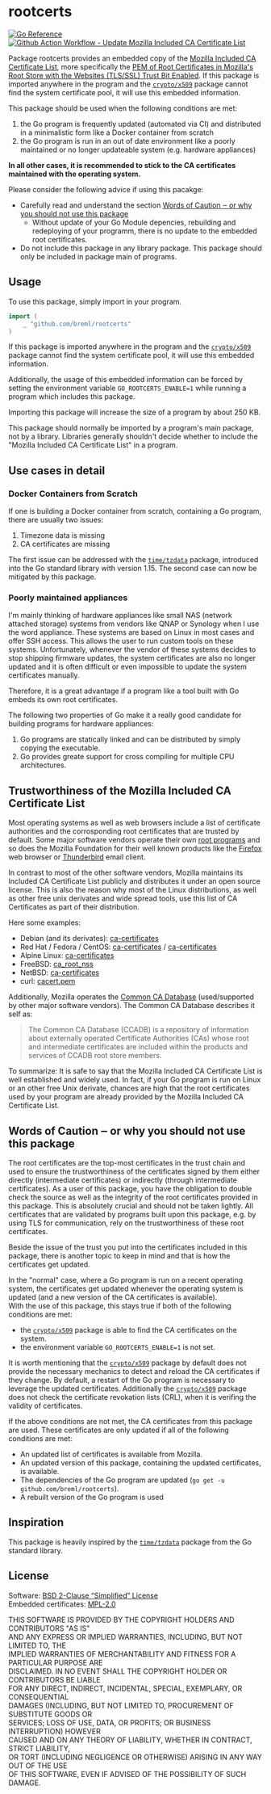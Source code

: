 # rootcerts

[![Go Reference](https://pkg.go.dev/badge/github.com/breml/rootcerts.svg)](https://pkg.go.dev/github.com/breml/rootcerts)
[![Github Action Workflow - Update Mozilla Included CA Certificate List](https://github.com/breml/rootcerts/workflows/Update%20Mozilla%20Included%20CA%20Certificate%20List/badge.svg)](https://github.com/breml/rootcerts/actions?query=workflow%3A%22Update+Mozilla+Included+CA+Certificate+List%22)

Package rootcerts provides an embedded copy of the [Mozilla Included CA Certificate List],
more specifically the [PEM of Root Certificates in Mozilla's Root Store with the Websites (TLS/SSL) Trust Bit Enabled].
If this package is imported anywhere in the program and the [`crypto/x509`] package cannot find the system certificate
pool, it will use this embedded information.

This package should be used when the following conditions are met:

1. the Go program is frequently updated (automated via CI) and distributed in a minimalistic form like a Docker
container from scratch
2. the Go program is run in an out of date environment like a poorly maintained or no longer updateable system (e.g.
hardware appliances)

**In all other cases, it is recommended to stick to the CA certificates maintained with the operating system.**

Please consider the following advice if using this pacakge:

* Carefully read and understand the section [Words of Caution ‒ or why you should not use this package](#words-of-caution--or-why-you-should-not-use-this-package)
  * Without update of your Go Module depencies, rebuilding and redeploying of your programm, there is no update to the
  embedded root certificates.
* Do not include this package in any library package. This package should only be included in package main of programs.

## Usage

To use this package, simply import in your program.

```Go
import (
    _ "github.com/breml/rootcerts"
)
```

If this package is imported anywhere in the program and the [`crypto/x509`]
package cannot find the system certificate pool, it will use this embedded information.

Additionally, the usage of this embedded information can be forced by setting the environment
variable `GO_ROOTCERTS_ENABLE=1` while running a program which includes this package.

Importing this package will increase the size of a program by about 250 KB.

This package should normally be imported by a program's main package, not by a library. Libraries
generally shouldn't decide whether to include the "Mozilla Included CA Certificate List" in a program.

## Use cases in detail

### Docker Containers from Scratch

If one is building a Docker container from scratch, containing a Go program, there are usually two issues:

1. Timezone data is missing
2. CA certificates are missing

The first issue can be addressed with the [`time/tzdata`] package, introduced into the Go standard library
with version 1.15.
The second case can now be mitigated by this package.

### Poorly maintained appliances

I'm mainly thinking of hardware appliances like small NAS (network attached storage) systems from
vendors like QNAP or Synology when I use the word appliance. These systems are based on Linux in most cases and offer
SSH access. This allows the user to run custom tools on these systems. Unfortunately, whenever the vendor of these
systems decides to stop shipping firmware updates, the system certificates are also no longer updated and it is often
difficult or even impossible to update the system certificates manually.

Therefore, it is a great advantage if a program like a tool built with Go embeds its own root certificates.

The following two properties of Go make it a really good candidate for building programs for hardware appliances:

1. Go programs are statically linked and can be distributed by simply copying the executable.
2. Go provides greate support for cross compiling for multiple CPU architectures.

## Trustworthiness of the Mozilla Included CA Certificate List

Most operating systems as well as web browsers include a list of certificate authorities and the corrosponding
root certificates that are trusted by default. Some major software vendors operate their own [root programs] and
so does the Mozilla Foundation for their well known products like the [Firefox] web browser or [Thunderbird] email
client.

In contrast to most of the other software vendors, Mozilla maintains its Included CA Certificate List publicly and
distributes it under an open source license. This is also the reason why most of the Linux distributions, as well as
other free unix derivates and wide spread tools, use this list of CA Certificates as part of their distribution.

Here some examples:

* Debian (and its derivates): [ca-certificates](https://packages.debian.org/en/sid/ca-certificates)
* Red Hat / Fedora / CentOS: [ca-certificates](https://src.fedoraproject.org/rpms/ca-certificates) / [ca-certificates](https://centos.pkgs.org/7/centos-x86_64/ca-certificates-2020.2.41-70.0.el7_8.noarch.rpm.html)
* Alpine Linux: [ca-certificates](https://pkgs.alpinelinux.org/package/v3.12/main/x86/ca-certificates)
* FreeBSD: [ca_root_nss](https://www.freshports.org/security/ca_root_nss/)
* NetBSD: [ca-certificates](https://pkgsrc.se/security/ca-certificates)
* curl: [cacert.pem](https://curl.se/docs/caextract.html)

Additionally, Mozilla operates the [Common CA Database] (used/supported by other major software vendors). The Common
CA Database describes it self as:

> The Common CA Database (CCADB) is a repository of information about externally operated Certificate Authorities (CAs)
whose root and intermediate certificates are included within the products and services of CCADB root store members.

To summarize: It is safe to say that the Mozilla Included CA Certificate List is well established and widely used.
In fact, if your Go program is run on Linux or an other free Unix derivate, chances are high that the root
certificates used by your program are already provided by the Mozilla Included CA Certificate List.

## Words of Caution ‒ or why you should not use this package

The root certificates are the top-most certificates in the trust chain and used to ensure the trustworthiness of the
certificates signed by them either directly (intermediate certificates) or indirectly (through intermediate
certificates). As a user of this package, you have the obligation to double check the source as well as the integrity
of the root certificates provided in this package. This is absolutely crucial and should not be taken lightly. All
certificates that are validated by programs built upon this package, e.g. by using TLS for communication, rely
on the trustworthiness of these root certificates.

Beside the issue of the trust you put into the certificates included in this package, there is another topic to keep in
mind and that is how the certificates get updated.

In the "normal" case, where a Go program is run on a recent operating system, the certificates get updated whenever
the operating system is updated (and a new version of the CA certificates is available).\
With the use of this package, this stays true if both of the following conditions are met:

* the [`crypto/x509`] package is able to find the CA certificates on the system.
* the environment variable `GO_ROOTCERTS_ENABLE=1` is not set.

It is worth mentioning that the [`crypto/x509`] package by default does not provide the necessary mechanics to detect
and reload the CA certificates if they change. By default, a restart of the Go program is necessary to leverage the
updated certificates. Additionally the [`crypto/x509`] package does not check the certificate revokation lists (CRL),
when it is verifing the validity of certificates.

If the above conditions are not met, the CA certificates from this package are used. These certificates are only
updated if all of the following conditions are met:

* An updated list of certificates is available from Mozilla.
* An updated version of this package, containing the updated certificates, is available.
* The dependencies of the Go program are updated (`go get -u github.com/breml/rootcerts`).
* A rebuilt version of the Go program is used

## Inspiration

This package is heavily inspired by the [`time/tzdata`] package from the Go standard library.

## License

Software: [BSD 2-Clause “Simplified” License](LICENSE)\
Embedded certificates: [MPL-2.0](LICENSE.certificates)

THIS SOFTWARE IS PROVIDED BY THE COPYRIGHT HOLDERS AND CONTRIBUTORS "AS IS"\
AND ANY EXPRESS OR IMPLIED WARRANTIES, INCLUDING, BUT NOT LIMITED TO, THE\
IMPLIED WARRANTIES OF MERCHANTABILITY AND FITNESS FOR A PARTICULAR PURPOSE ARE\
DISCLAIMED. IN NO EVENT SHALL THE COPYRIGHT HOLDER OR CONTRIBUTORS BE LIABLE\
FOR ANY DIRECT, INDIRECT, INCIDENTAL, SPECIAL, EXEMPLARY, OR CONSEQUENTIAL\
DAMAGES (INCLUDING, BUT NOT LIMITED TO, PROCUREMENT OF SUBSTITUTE GOODS OR\
SERVICES; LOSS OF USE, DATA, OR PROFITS; OR BUSINESS INTERRUPTION) HOWEVER\
CAUSED AND ON ANY THEORY OF LIABILITY, WHETHER IN CONTRACT, STRICT LIABILITY,\
OR TORT (INCLUDING NEGLIGENCE OR OTHERWISE) ARISING IN ANY WAY OUT OF THE USE\
OF THIS SOFTWARE, EVEN IF ADVISED OF THE POSSIBILITY OF SUCH DAMAGE.

[`crypto/x509`]: https://golang.org/pkg/crypto/x509/
[Mozilla Included CA Certificate List]: https://wiki.mozilla.org/CA/Included_Certificates
[PEM of Root Certificates in Mozilla's Root Store with the Websites (TLS/SSL) Trust Bit Enabled]: https://ccadb-public.secure.force.com/mozilla/IncludedRootsPEMTxt?TrustBitsInclude=Websites
[root programs]: https://en.wikipedia.org/wiki/Public_key_certificate#Root_programs
[Firefox]: https://www.mozilla.org/en-US/firefox/
[Thunderbird]: https://www.thunderbird.net/en-US/
[Common CA Database]: https://www.ccadb.org/
[`time/tzdata`]: https://golang.org/pkg/time/tzdata/
